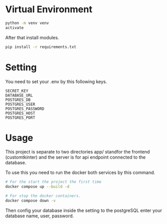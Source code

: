 # Virtual Environment

```bash
python -m venv venv
activate
```

After that install modules.

```bash
pip install -r requirements.txt
```

# Setting

You need to set your .env by this following keys.

```env
SECRET_KEY
DATABASE_URL
POSTGRES_DB
POSTGRES_USER
POSTGRES_PASSWORD
POSTGRES_HOST
POSTGRES_PORT
```

# Usage

This project is separate to two directories app/ standfor the frontend (customtkinter) and the server is for api endpoint connected to the database.

To use this you need to run the docker both services by this command.

```bash
# For the start the project the first time
docker compose up --build -d

# For stop the docker containers.
docker compose down -v
```

Then config your database inside the setting to the postgreSQL enter your database name, user, password.
